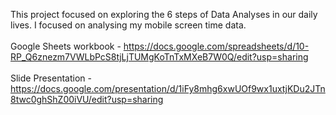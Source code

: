 This project focused on exploring the 6 steps of Data Analyses in our daily lives.
I focused on analysing my mobile screen time data.<br><br> Google Sheets workbook - https://docs.google.com/spreadsheets/d/10-RP_Q6znezm7VWLbPcS8tjLjTUMgKoTnTxMXeB7W0Q/edit?usp=sharing <br><br> Slide Presentation -  https://docs.google.com/presentation/d/1iFy8mhg6xwUOf9wx1uxtjKDu2JTn8twc0ghShZ00iVU/edit?usp=sharing
